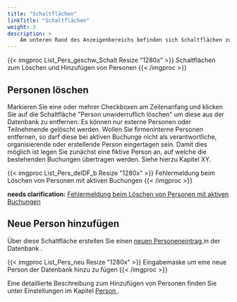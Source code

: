 ```yaml
---
title: "Schaltflächen"
linkTitle: "Schaltflächen"
weight: 3
description: >
    Am unteren Rand des Anzeigenbereichs befinden sich Schaltflächen zum Löschen und Hinzufügen von Personen
---
```

{{< imgproc List_Pers_geschw_Schalt Resize "1280x" >}}
Schaltflächen zum Löschen und Hinzufügen von Personen
{{< /imgproc >}}

## Personen löschen
Markieren Sie eine oder mehrer Checkboxen am Zeilenanfang und klicken Sie auf die Schaltfläche "Person unwiderruflich löschen" um diese aus der Datenbank zu entfernen.
Es können nur externe Personen oder Teilnehmende gelöscht werden. Wollen Sie firmeninterne Personen entfernen, so darf diese bei aktiven Buchunge nicht als verantwortliche, organisierende oder erstellende Person eingertagen sein. Damit dies möglich ist legen Sie zunächst eine fiktive Person an, auf welche die bestehenden Buchungen übertragen werden.
Siehe hierzu Kapitel XY.

{{< imgproc List_Pers_delDF_b Resize "1280x" >}}
Fehlermeldung beim Löschen von Personen mit aktiven Buchungen
{{< /imgproc >}}

__needs clarification:__ <a href="https://trello.com/c/U9W43c7N">Fehlermeldung beim Löschen von Personen mit aktiven Buchungen</a>

## Neue Person hinzufügen
Über diese Schaltfläche erstellen Sie einen <a href="/einstellungen/person/"> neuen Personeneintrag </a> in der Datenbank .

{{< imgproc List_Pers_neu Resize "1280x" >}}
Eingabemaske um eine neue Person der Datenbank hinzu zu fügen
{{< /imgproc >}}

Eine detaillierte Beschreibung zum Hinzufügen von Personen finden Sie unter Einstellungen im Kapitel <a href="/einstellungen/person"> Person </a>.
